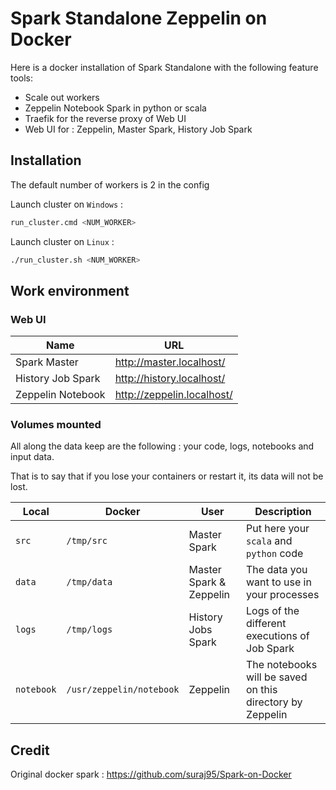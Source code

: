 # Spark Standalone Zeppelin on Docker

Here is a docker installation of Spark Standalone with the following feature tools: 
- Scale out workers
- Zeppelin Notebook Spark in python or scala
- Traefik for the reverse proxy of Web UI
- Web UI for : Zeppelin, Master Spark, History Job Spark

## Installation

The default number of workers is 2 in the config

Launch cluster on `Windows` :
```bash
run_cluster.cmd <NUM_WORKER>
```

Launch cluster on `Linux` :
```bash
./run_cluster.sh <NUM_WORKER>
```

## Work environment

### Web UI

Name              | URL
---               | ---
Spark Master      | http://master.localhost/
History Job Spark | http://history.localhost/
Zeppelin Notebook | http://zeppelin.localhost/

### Volumes mounted

All along the data keep are the following : your code, logs, notebooks and input data.

That is to say that if you lose your containers or restart it, its data will not be lost.

Local      | Docker                   | User                    | Description
---        | ---                      | ---                     | --- 
`src`      | `/tmp/src`               | Master Spark            | Put here your `scala` and `python` code
`data`     | `/tmp/data`              | Master Spark & Zeppelin | The data you want to use in your processes
`logs`     | `/tmp/logs`              | History Jobs Spark      | Logs of the different executions of Job Spark
`notebook` | `/usr/zeppelin/notebook` | Zeppelin                | The notebooks will be saved on this directory by Zeppelin

## Credit

Original docker spark : https://github.com/suraj95/Spark-on-Docker
